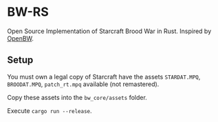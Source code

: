 # BW-RS

Open Source Implementation of Starcraft Brood War in Rust. Inspired by [OpenBW](https://github.com/OpenBW/openbw).

## Setup

You must own a legal copy of Starcraft have the assets `STARDAT.MPQ`, `BROODAT.MPQ`, `patch_rt.mpq` available (not remastered).

Copy these assets into the `bw_core/assets` folder.

Execute `cargo run --release`.
